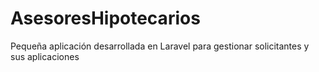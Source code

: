 # AsesoresHipotecarios
 Pequeña aplicación desarrollada en Laravel para gestionar solicitantes y sus aplicaciones 
